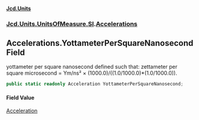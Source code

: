 #### [Jcd.Units](index.md 'index')
### [Jcd.Units.UnitsOfMeasure.SI](Jcd.Units.UnitsOfMeasure.SI.md 'Jcd.Units.UnitsOfMeasure.SI').[Accelerations](Accelerations.md 'Jcd.Units.UnitsOfMeasure.SI.Accelerations')

## Accelerations.YottameterPerSquareNanosecond Field

yottameter per square nanosecond defined such that: zettameter per square microsecond = Ym/ns² × (1000.0)/((1.0/1000.0)*(1.0/1000.0)).

```csharp
public static readonly Acceleration YottameterPerSquareNanosecond;
```

#### Field Value
[Acceleration](Acceleration.md 'Jcd.Units.UnitTypes.Acceleration')